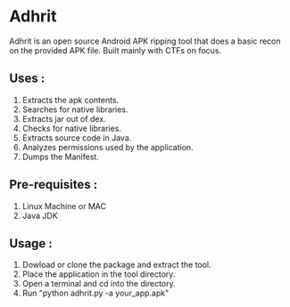 # Adhrit
Adhrit is an open source Android APK ripping tool that does a basic recon on the provided APK file. Built mainly with CTFs on focus. 

## Uses :

1. Extracts the apk contents.
2. Searches for native libraries.
3. Extracts jar out of dex.
4. Checks for native libraries.
5. Extracts source code in Java.
6. Analyzes permissions used by the application.
7. Dumps the Manifest.


## Pre-requisites :

1. Linux Machine or MAC
2. Java JDK

## Usage :

1. Dowload or clone the package and extract the tool.
2. Place the application in the tool directory. 
3. Open a terminal and cd into the directory.
4. Run "python adhrit.py -a your_app.apk" 

